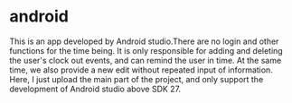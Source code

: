 # android
This is an app developed by Android studio.There are no login and other functions for the time being. 
It is only responsible for adding and deleting the user's clock out events, and can remind the user in time. 
At the same time, we also provide a new edit without repeated input of information. 
Here, I just upload the main part of the project, and only support the development of Android studio above SDK 27.





